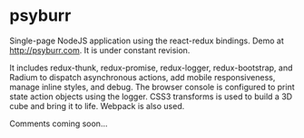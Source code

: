 # psyburr
Single-page NodeJS application using the react-redux bindings. Demo at http://psyburr.com. It is under constant revision.

It includes redux-thunk, redux-promise, redux-logger, redux-bootstrap, and Radium to dispatch asynchronous actions, add mobile responsiveness, manage inline styles, and debug. The browser console is configured to print state action objects using the logger. CSS3 transforms is used to build a 3D cube and bring it to life. Webpack is also used.   

Comments coming soon...
